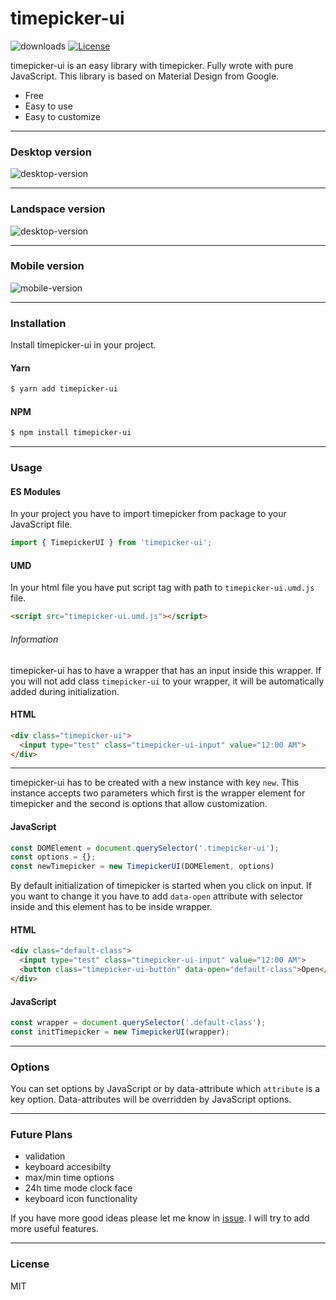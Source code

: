 # timepicker-ui

<a href="https://npmcharts.com/compare/timepicker-ui?minimal=true"></a> <img src="https://img.shields.io/npm/dw/timepicker-ui" alt="downloads"></a>
<a href="https://img.shields.io/npm/l/timepicker-ui"><img src="https://img.shields.io/badge/license-MIT-green.svg" alt="License"></a>


timepicker-ui is an easy library with timepicker. Fully wrote with pure JavaScript. This library is based on Material Design from Google.

  - Free
  - Easy to use
  - Easy to customize

---
### Desktop version

  <img src="https://i.ibb.co/VgR1Kn0/image.png" alt="desktop-version">

---

### Landspace version

<img src="https://i.ibb.co/vYfmrc0/image.png" alt="desktop-version">

---

### Mobile version

  <img src="https://i.ibb.co/BZ0Vnyb/image.png" alt="mobile-version">

___

  ### Installation

Install timepicker-ui in your project.

#### Yarn

```bash
$ yarn add timepicker-ui 
```

#### NPM

```bash
$ npm install timepicker-ui
```

___

### Usage


#### ES Modules

In your project you have to import timepicker from package to your JavaScript file.

```javascript
import { TimepickerUI } from 'timepicker-ui';
```

#### UMD

In your html file you have put script tag with path to `timepicker-ui.umd.js` file.

```html
<script src="timepicker-ui.umd.js"></script>
```

###### Information

timepicker-ui has to have a wrapper that has an input inside this wrapper. If you will not add class `timepicker-ui` to your wrapper, it will be automatically added during initialization. 

#### HTML

```html
<div class="timepicker-ui">
  <input type="test" class="timepicker-ui-input" value="12:00 AM"> 
</div>
```
---

timepicker-ui has to be created with a new instance with key `new`. This instance accepts two parameters which first is the wrapper element for timepicker and the second is options that allow customization.

#### JavaScript

```javascript
const DOMElement = document.querySelector('.timepicker-ui');
const options = {};
const newTimepicker = new TimepickerUI(DOMElement, options)
```

By default initialization of timepicker is started when you click on input. If you want to change it you have to add `data-open` attribute with selector inside and this element has to be inside wrapper. 

#### HTML

```html
<div class="default-class">
  <input type="test" class="timepicker-ui-input" value="12:00 AM"> 
  <button class="timepicker-ui-button" data-open="default-class">Open</button>
</div>
```

#### JavaScript

```javascript
const wrapper = document.querySelector('.default-class');
const initTimepicker = new TimepickerUI(wrapper);
```

___

### Options

You can set options by JavaScript or by data-attribute which `attribute` is a key option. Data-attributes will be overridden by JavaScript options.

___

### Future Plans

- validation
- keyboard accesibilty 
- max/min time options
- 24h time mode clock face
- keyboard icon functionality

If you have more good ideas please let me know in [issue](https://github.com/q448x/timepicker-ui/issues). I will try to add more useful features.


___

### License

MIT
